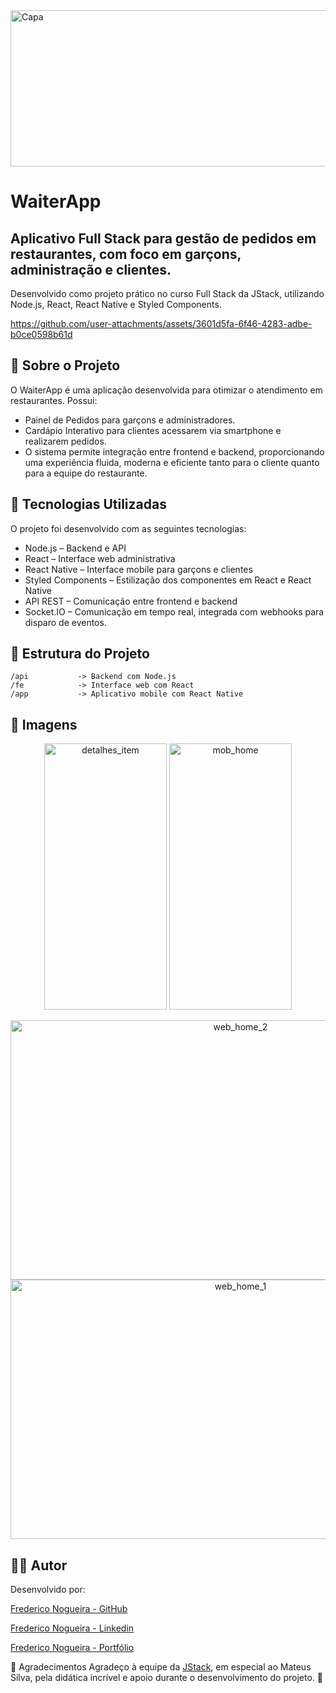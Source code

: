 <img width="2360" height="250" alt="Capa" src="https://github.com/user-attachments/assets/b0cf7da1-9b44-41d9-8f09-8a67993dd34c" />

# WaiterApp

## Aplicativo Full Stack para gestão de pedidos em restaurantes, com foco em garçons, administração e clientes.
Desenvolvido como projeto prático no curso Full Stack da JStack, utilizando Node.js, React, React Native e Styled Components.

https://github.com/user-attachments/assets/3601d5fa-6f46-4283-adbe-b0ce0598b61d

## 📱 Sobre o Projeto
O WaiterApp é uma aplicação desenvolvida para otimizar o atendimento em restaurantes. Possui:

* Painel de Pedidos para garçons e administradores.
* Cardápio Interativo para clientes acessarem via smartphone e realizarem pedidos.
* O sistema permite integração entre frontend e backend, proporcionando uma experiência fluida, moderna e eficiente tanto para o cliente quanto para a equipe do restaurante.

## 🚀 Tecnologias Utilizadas
O projeto foi desenvolvido com as seguintes tecnologias:

* Node.js – Backend e API
* React – Interface web administrativa
* React Native – Interface mobile para garçons e clientes
* Styled Components – Estilização dos componentes em React e React Native
* API REST – Comunicação entre frontend e backend
* Socket.IO – Comunicação em tempo real, integrada com webhooks para disparo de eventos.

## 📂 Estrutura do Projeto
```
/api           -> Backend com Node.js
/fe            -> Interface web com React
/app           -> Aplicativo mobile com React Native
```
## 📸 Imagens 

<p align="center">
  <img width="196" height="426" alt="detalhes_item" src="https://github.com/user-attachments/assets/0d7e8e9e-4aaf-48ad-abc7-068b5fcb4d7f" />
  <img width="196" height="426" alt="mob_home" src="https://github.com/user-attachments/assets/d442ff3d-1b4c-46d6-893b-0c7a8974a722" />
</p>

<p align="center">
  <img width="720" height="415" alt="web_home_2" src="https://github.com/user-attachments/assets/91726f43-fac1-4d4f-817e-9ea1bb19c5a1" />
  <img width="720" height="415" alt="web_home_1" src="https://github.com/user-attachments/assets/31a3c23e-26e8-4ea8-b37a-3cd52599f61d" />
</p>



## 👨‍💻 Autor
Desenvolvido por: 

[Frederico Nogueira - GitHub](https://github.com/FredNogueiraDev)

[Frederico Nogueira - Linkedin](https://www.linkedin.com/in/frederico-n/)

[Frederico Nogueira - Portfólio](https://www.fredericonogueira.site/)

🙌 Agradecimentos
Agradeço à equipe da [JStack](https://jstack.com.br), em especial ao Mateus Silva, pela didática incrível e apoio durante o desenvolvimento do projeto. 🤘
